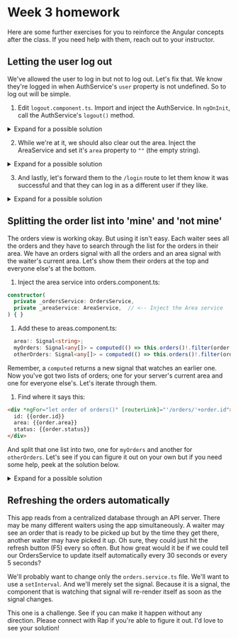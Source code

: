 
# Week 3 homework
Here are some further exercises for you to reinforce the Angular concepts after the class. If you need help with them, reach out to your instructor.

## Letting the user log out
We've allowed the user to log in but not to log out. Let's fix that. We know they're logged in when AuthService's `user` property is not undefined. So to log out will be simple.

1. Edit `logout.component.ts`. Import and inject the AuthService. In `ngOnInit`, call the AuthService's `logout()` method.
<details>
<summary>Expand for a possible solution</summary>

```typescript
export class LogoutComponent {
  constructor(
    private _authService: AuthService) { }

  ngOnInit() {
    this._authService.logout();
  };
}
```
</details>

2. While we're at it, we should also clear out the area. Inject the AreaService and set it's `area` property to `""` (the empty string).

<details>
<summary>Expand for a possible solution</summary>

```typescript
export class LogoutComponent {
  constructor(
    private _authService: AuthService,
    private _areaService: AreaService) { }

  ngOnInit() {
    this._authService.logout();
    this._areaService.area.set("");
  };
}
```
</details>

3. And lastly, let's forward them to the `/login` route to let them know it was successful and that they can log in as a different user if they like.
<details>
<summary>Expand for a possible solution</summary>

```typescript
export class LogoutComponent {
  constructor(
    private _authService: AuthService,
    private _areaService: AreaService,
    private _router: Router) { }

  ngOnInit() {
    this._authService.logout();
    this._areaService.area.set("");
    this._router.navigate(['/login']);
  };
}
```
</details>


## Splitting the order list into 'mine' and 'not mine'
The orders view is working okay. But using it isn't easy. Each waiter sees all the orders and they have to search through the list for the orders in their area. We have an orders signal with all the orders and an area signal with the waiter's current area. Let's show them their orders at the top and everyone else's at the bottom.

1. Inject the area service into orders.component.ts:
```typescript
constructor(
  private _ordersService: OrdersService,
  private _areaService: AreaService,  // <-- Inject the Area service
) { }
```

1. Add these to areas.component.ts:
```typescript
  area!: Signal<string>;
  myOrders: Signal<any[]> = computed(() => this.orders()!.filter(order => order.area === this.area()));
  otherOrders: Signal<any[]> = computed(() => this.orders()!.filter(order => order.area !== this.area()));
```
Remember, a `computed` returns a new signal that watches an earlier one. Now you've got two lists of orders; one for your server's current area and one for everyone else's. Let's iterate through them.

1. Find where it says this:
```html
<div *ngFor="let order of orders()" [routerLink]="'/orders/'+order.id">
  id: {{order.id}}
  area: {{order.area}}
  status: {{order.status}}
</div>
```
And split that one list into two, one for `myOrders` and another for `otherOrders`. Let's see if you can figure it out on your own but if you need some help, peek at the solution below.
<details>
<summary>Expand for a possible solution</summary>

```html
<h1>My orders</h1>
<div *ngFor="let order of myOrders()" [routerLink]="'/orders/'+order.id" [class]="getCssClass(order)">
  id: {{order.id}}
  area: {{order.area}}
  status: {{order.status}}
</div>

<h1>Other orders</h1>
<div *ngFor="let order of otherOrders()" [routerLink]="'/orders/'+order.id" [class]="getCssClass(order)">
  id: {{order.id}}
  area: {{order.area}}
  status: {{order.status}}
</div>
```
</details>







## Refreshing the orders automatically
This app reads from a centralized database through an API server. There may be many different waiters using the app simultaneously. A waiter may see an order that is ready to be picked up but by the time they get there, another waiter may have picked it up. Oh sure, they could just hit the refresh button (F5) every so often. But how great would it be if we could tell our OrdersService to update itself automatically every 30 seconds or every 5 seconds?

We'll probably want to change only the `orders.service.ts` file. We'll want to use a `setInterval`. And we'll merely set the signal. Because it is a signal, the component that is watching that signal will re-render itself as soon as the signal changes.

This one is a challenge. See if you can make it happen without any direction. Please connect with Rap if you're able to figure it out. I'd love to see your solution!
